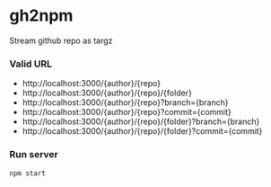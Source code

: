 # gh2npm
Stream github repo as targz

### Valid URL
- http://localhost:3000/{author}/{repo}
- http://localhost:3000/{author}/{repo}/{folder}
- http://localhost:3000/{author}/{repo}?branch={branch}
- http://localhost:3000/{author}/{repo}?commit={commit}
- http://localhost:3000/{author}/{repo}/{folder}?branch={branch}
- http://localhost:3000/{author}/{repo}/{folder}?commit={commit}

### Run server
`npm start`
